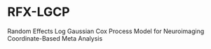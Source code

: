# RFX-LGCP
Random Effects Log Gaussian Cox Process Model for Neuroimaging Coordinate-Based Meta Analysis
